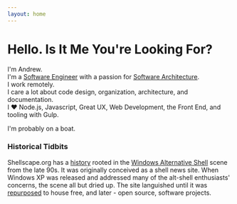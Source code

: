 ```yaml
---
layout: home
---
```

# Hello. Is It Me You're Looking For?

I'm Andrew.  
I'm a [Software Engineer](http://www.sleepeasysoftware.com/coder-vs-programmer-vs-software-engineer-vs-architect-vs/) with a passion for [Software Architecture](https://en.wikipedia.org/wiki/Software_architecture).  
I work remotely.  
I care a lot about code design, organization, architecture, and documentation.  
I ♥ Node.js, Javascript, Great UX, Web Development, the Front End, and tooling with Gulp.

I'm probably on a boat.

### Historical Tidbits

Shellscape.org has a [history](http://web.archive.org/web/19991012050234/http://shellscape.org/)
rooted in the [Windows Alternative Shell](https://en.wikipedia.org/wiki/List_of_alternative_shells_for_Windows) scene from the late 90s. It was originally conceived as a shell news site. When
Windows XP was released and addressed many of the alt-shell enthusiasts' concerns,
the scene all but dried up. The site languished until it was [repurposed](http://web.archive.org/web/20060213075654/http://www.shellscape.org/)
to house free, and later - open source, software projects.
